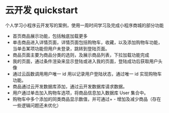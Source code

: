 # 云开发 quickstart

个人学习小程序云开发写的案例，使用一周时间学习及完成小程序商城的部分功能

- 首页商品展示功能，包括触底加载更多
- 单击商品进入详情页面，详情页面包括购物车，收藏，以及添加购物车功能，当单击某项功能但用户未登录，跳转到登陆页面。
- 商品页面主要为商品分类的选则，及展示商品列表，下拉加载功能完成
- 我的页面，通过条件渲染来显示登陆或进入我的页面，登陆成功后获取用户头像
- 通过云函数调用用户唯一 id 用以记录用户登陆状态，通过唯一 id 实现购物车功能。
- 商品通过云开发数据库添加，通过云开发数据库请求数据。
- 用户通过单击加入购物车选项，将商品信息加入数据库 User 集合中。
- 购物车中多个添加的同类商品显示数值，并可通过+ - 增加及减少商品（存在一些逻辑问题还未优化）
